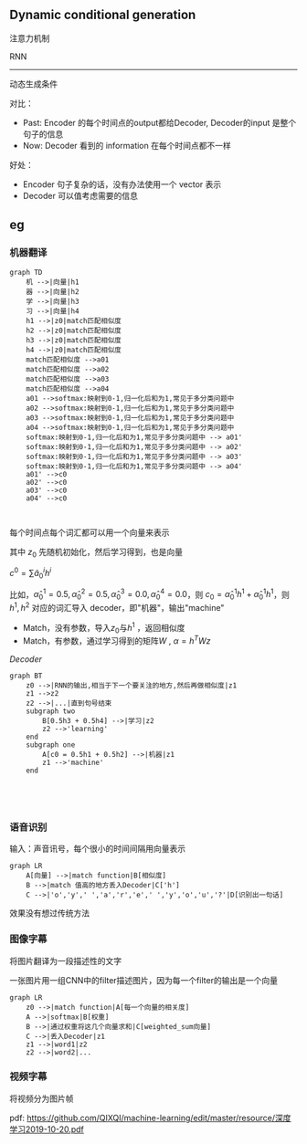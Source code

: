 ## Dynamic conditional generation

注意力机制

RNN

***

动态生成条件

对比：

* Past:  Encoder 的每个时间点的output都给Decoder, Decoder的input 是整个句子的信息
* Now: Decoder 看到的 information 在每个时间点都不一样

好处：

* Encoder 句子复杂的话，没有办法使用一个 vector 表示
* Decoder 可以值考虑需要的信息



## eg

### 机器翻译



```mermaid
graph TD
	机 -->|向量|h1
	器 -->|向量|h2
	学 -->|向量|h3
	习 -->|向量|h4
	h1 -->|z0|match匹配相似度
	h2 -->|z0|match匹配相似度
	h3 -->|z0|match匹配相似度
	h4 -->|z0|match匹配相似度
	match匹配相似度 -->a01
	match匹配相似度 -->a02
	match匹配相似度 -->a03
	match匹配相似度 -->a04
	a01 -->softmax:映射到0-1,归一化后和为1,常见于多分类问题中
	a02 -->softmax:映射到0-1,归一化后和为1,常见于多分类问题中
	a03 -->softmax:映射到0-1,归一化后和为1,常见于多分类问题中
	a04 -->softmax:映射到0-1,归一化后和为1,常见于多分类问题中
	softmax:映射到0-1,归一化后和为1,常见于多分类问题中 --> a01'
	softmax:映射到0-1,归一化后和为1,常见于多分类问题中 --> a02'
	softmax:映射到0-1,归一化后和为1,常见于多分类问题中 --> a03'
	softmax:映射到0-1,归一化后和为1,常见于多分类问题中 --> a04'
	a01' -->c0
	a02' -->c0
	a03' -->c0
	a04' -->c0

	

```

每个时间点每个词汇都可以用一个向量来表示

其中 $z_{0}$ 先随机初始化，然后学习得到，也是向量

$c^{0} = \sum \hat{a}_{0}^{i}h^{i}$

比如，$\hat{\alpha}^{1}_{0} = 0.5, \hat{\alpha}^{2}_{0} = 0.5, \hat{\alpha}^{3}_{0} = 0.0, \hat{\alpha}^{4}_{0} = 0.0$，则 $c_{0} = \hat{\alpha}^{1}_{0}h^{1} + \hat{\alpha}^{1}_{0}h^{1}$，则$h^{1} , h^{2}$ 对应的词汇导入 decoder，即"机器"，输出"machine"

* Match，没有参数，导入$z_{0}$与$h^{1}$ ，返回相似度
* Match，有参数，通过学习得到的矩阵$W$ , $\alpha = h^{T}Wz$



*Decoder*

```mermaid
graph BT
	z0 -->|RNN的输出,相当于下一个要关注的地方,然后再做相似度|z1
	z1 -->z2
	z2 -->|...|直到句号结束
	subgraph two
		B[0.5h3 + 0.5h4] -->|学习|z2
		z2 -->'learning'
	end
	subgraph one
		A[c0 = 0.5h1 + 0.5h2] -->|机器|z1
		z1 -->'machine'
	end


	
	
```

### 语音识别

输入：声音讯号，每个很小的时间间隔用向量表示

```mermaid
graph LR
	A[向量] -->|match function|B[相似度]
	B -->|match 值高的地方丢入Decoder|C['h']
	C -->|'o','y',' ','a','r','e',' ','y','o','u','?'|D[识别出一句话]
```

效果没有想过传统方法



### 图像字幕

将图片翻译为一段描述性的文字

一张图片用一组CNN中的filter描述图片，因为每一个filter的输出是一个向量

```mermaid
graph LR
	z0 -->|match function|A[每一个向量的相关度]
	A -->|softmax|B[权重]
	B -->|通过权重将这几个向量求和|C[weighted_sum向量]
	C -->|丢入Decoder|z1
	z1 -->|word1|z2
	z2 -->|word2|...
```

### 视频字幕

将视频分为图片帧

pdf: https://github.com/QIXQI/machine-learning/edit/master/resource/深度学习2019-10-20.pdf
